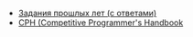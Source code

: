 - [Задания прошлых лет (с ответами)](https://olimpiada.ru/activity/73/tasks)
- [CPH (Competitive Programmer's Handbook](https://cses.fi/book/book.pdf)
